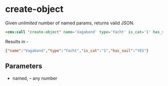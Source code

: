 # create-object

Given *unlimited* number of named params, returns valid JSON.

```html
<cms:call 'create-object' name='Vagabond' type='Yacht' is_cat='1' has_sail='YES' />
```
Results in -

```json
{"name":"Vagabond","type":"Yacht","is_cat":"1","has_sail":"YES"}
```


## Parameters
* named, &ndash; any number

<!--
## Usage
-->
